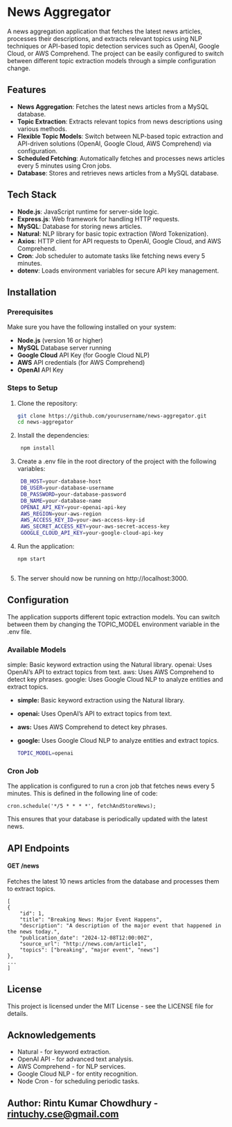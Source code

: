 # News Aggregator

A news aggregation application that fetches the latest news articles, processes their descriptions, and extracts relevant topics using NLP techniques or API-based topic detection services such as OpenAI, Google Cloud, or AWS Comprehend. The project can be easily configured to switch between different topic extraction models through a simple configuration change.

## Features

- **News Aggregation**: Fetches the latest news articles from a MySQL database.
- **Topic Extraction**: Extracts relevant topics from news descriptions using various methods.
- **Flexible Topic Models**: Switch between NLP-based topic extraction and API-driven solutions (OpenAI, Google Cloud, AWS Comprehend) via configuration.
- **Scheduled Fetching**: Automatically fetches and processes news articles every 5 minutes using Cron jobs.
- **Database**: Stores and retrieves news articles from a MySQL database.

## Tech Stack

- **Node.js**: JavaScript runtime for server-side logic.
- **Express.js**: Web framework for handling HTTP requests.
- **MySQL**: Database for storing news articles.
- **Natural**: NLP library for basic topic extraction (Word Tokenization).
- **Axios**: HTTP client for API requests to OpenAI, Google Cloud, and AWS Comprehend.
- **Cron**: Job scheduler to automate tasks like fetching news every 5 minutes.
- **dotenv**: Loads environment variables for secure API key management.

## Installation

### Prerequisites

Make sure you have the following installed on your system:

- **Node.js** (version 16 or higher)
- **MySQL** Database server running
- **Google Cloud** API Key (for Google Cloud NLP)
- **AWS** API credentials (for AWS Comprehend)
- **OpenAI** API Key

### Steps to Setup

1. Clone the repository:

   ```bash
   git clone https://github.com/yourusername/news-aggregator.git
   cd news-aggregator

   ```

2. Install the dependencies:

   ```bash
    npm install


   ```

3. Create a .env file in the root directory of the project with the following variables:

   ```bash
    DB_HOST=your-database-host
    DB_USER=your-database-username
    DB_PASSWORD=your-database-password
    DB_NAME=your-database-name
    OPENAI_API_KEY=your-openai-api-key
    AWS_REGION=your-aws-region
    AWS_ACCESS_KEY_ID=your-aws-access-key-id
    AWS_SECRET_ACCESS_KEY=your-aws-secret-access-key
    GOOGLE_CLOUD_API_KEY=your-google-cloud-api-key


   ```

4. Run the application:

   ```bash
   npm start



   ```

5. The server should now be running on http://localhost:3000.

## Configuration

The application supports different topic extraction models. You can switch between them by changing the TOPIC_MODEL environment variable in the .env file.

### Available Models

simple: Basic keyword extraction using the Natural library.
openai: Uses OpenAI’s API to extract topics from text.
aws: Uses AWS Comprehend to detect key phrases.
google: Uses Google Cloud NLP to analyze entities and extract topics.

- **simple:** Basic keyword extraction using the Natural library.
- **openai:** Uses OpenAI’s API to extract topics from text.
- **aws:** Uses AWS Comprehend to detect key phrases.
- **google:** Uses Google Cloud NLP to analyze entities and extract topics.

  ```bash
  TOPIC_MODEL=openai
  ```

### Cron Job

The application is configured to run a cron job that fetches news every 5 minutes. This is defined in the following line of code:

    cron.schedule('*/5 * * * *', fetchAndStoreNews);

This ensures that your database is periodically updated with the latest news.

## API Endpoints

#### GET /news

Fetches the latest 10 news articles from the database and processes them to extract topics.

    [
    {
        "id": 1,
        "title": "Breaking News: Major Event Happens",
        "description": "A description of the major event that happened in the news today.",
        "publication_date": "2024-12-08T12:00:00Z",
        "source_url": "http://news.com/article1",
        "topics": ["breaking", "major event", "news"]
    },
    ...
    ]

## License

This project is licensed under the MIT License - see the LICENSE file for details.

## Acknowledgements

- Natural - for keyword extraction.
- OpenAI API - for advanced text analysis.
- AWS Comprehend - for NLP services.
- Google Cloud NLP - for entity recognition.
- Node Cron - for scheduling periodic tasks.

## Author: Rintu Kumar Chowdhury - rintuchy.cse@gmail.com
